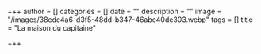 +++
author = []
categories = []
date = ""
description = ""
image = "/images/38edc4a6-d3f5-48dd-b347-46abc40de303.webp"
tags = []
title = "La maison du capitaine"

+++
